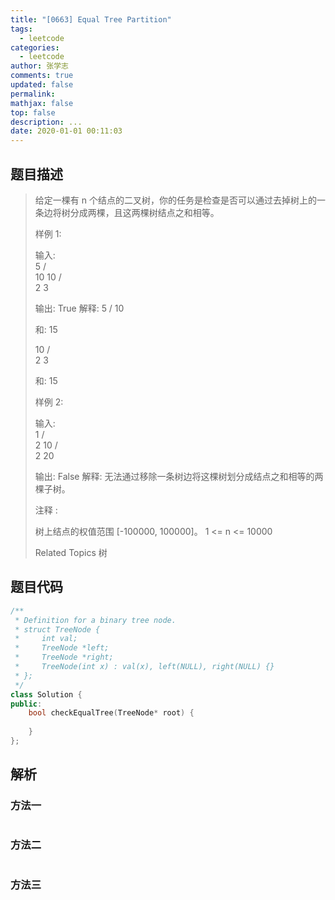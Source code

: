 ```yaml
---
title: "[0663] Equal Tree Partition"
tags:
  - leetcode
categories:
  - leetcode
author: 张学志
comments: true
updated: false
permalink:
mathjax: false
top: false
description: ...
date: 2020-01-01 00:11:03
---
```


## 题目描述

> 给定一棵有 n 个结点的二叉树，你的任务是检查是否可以通过去掉树上的一条边将树分成两棵，且这两棵树结点之和相等。 
> 
> 样例 1: 
> 
> 输入:     
> 5
> / \
> 10 10
> /  \
> 2   3
> 
> 输出: True
> 解释: 
> 5
> / 
> 10
> 
> 和: 15
> 
> 10
> /  \
> 2    3
> 
> 和: 15
> 
> 
> 
> 
> 样例 2: 
> 
> 输入:     
> 1
> / \
> 2  10
> /  \
> 2   20
> 
> 输出: False
> 解释: 无法通过移除一条树边将这棵树划分成结点之和相等的两棵子树。
> 
> 
> 
> 
> 注释 : 
> 
> 
> 树上结点的权值范围 [-100000, 100000]。 
> 1 <= n <= 10000 
> 
> 
> 
> Related Topics 树

## 题目代码

```cpp
/**
 * Definition for a binary tree node.
 * struct TreeNode {
 *     int val;
 *     TreeNode *left;
 *     TreeNode *right;
 *     TreeNode(int x) : val(x), left(NULL), right(NULL) {}
 * };
 */
class Solution {
public:
    bool checkEqualTree(TreeNode* root) {
        
    }
};
```

## 解析

### 方法一

```cpp

```

### 方法二

```cpp

```

### 方法三

```cpp

```

